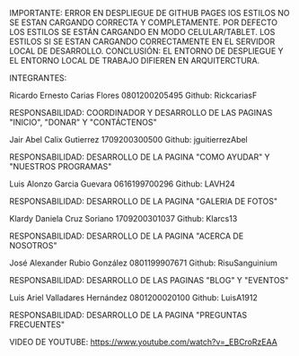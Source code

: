 IMPORTANTE: ERROR EN DESPLIEGUE DE GITHUB PAGES 
lOS ESTILOS NO SE ESTAN CARGANDO CORRECTA Y COMPLETAMENTE.
POR DEFECTO LOS ESTILOS SE ESTÁN CARGANDO EN MODO CELULAR/TABLET.
LOS ESTILOS SI SE ESTAN CARGANDO CORRECTAMENTE EN EL SERVIDOR LOCAL DE DESARROLLO.
CONCLUSIÓN: EL ENTORNO DE DESPLIEGUE Y EL ENTORNO LOCAL DE TRABAJO DIFIEREN EN 
ARQUITERCTURA.

INTEGRANTES:

Ricardo Ernesto Carias Flores 0801200205495 Github: RickcariasF

RESPONSABILIDAD: COORDINADOR Y DESARROLLO DE LAS PAGINAS "INICIO", "DONAR" Y "CONTÁCTENOS"

Jair Abel Calix Gutierrez 1709200300500 Github: jguitierrezAbel

RESPONSABILIDAD: DESARROLLO DE LA PAGINA "COMO AYUDAR" Y "NUESTROS PROGRAMAS"

Luis Alonzo Garcia Guevara 0616199700296 Github: LAVH24

RESPONSABILIDAD: DESARROLLO DE LA PAGINA "GALERIA DE FOTOS"

Klardy Daniela Cruz Soriano 1709200301037 Github: Klarcs13

RESPONSABILIDAD: DESARROLLO DE LA PAGINA "ACERCA DE NOSOTROS"

José Alexander Rubio González 0801199907671 Github: RisuSanguinium

RESPONSABILIDAD: DESARROLLO DE LAS PAGINAS "BLOG" Y "EVENTOS"

Luis Ariel Valladares Hernández 0801200020100 Github: LuisA1912

RESPONSABILIDAD: DESARROLLO DE LA PAGINA "PREGUNTAS FRECUENTES"

VIDEO DE YOUTUBE: https://www.youtube.com/watch?v=_EBCroRzEAA
